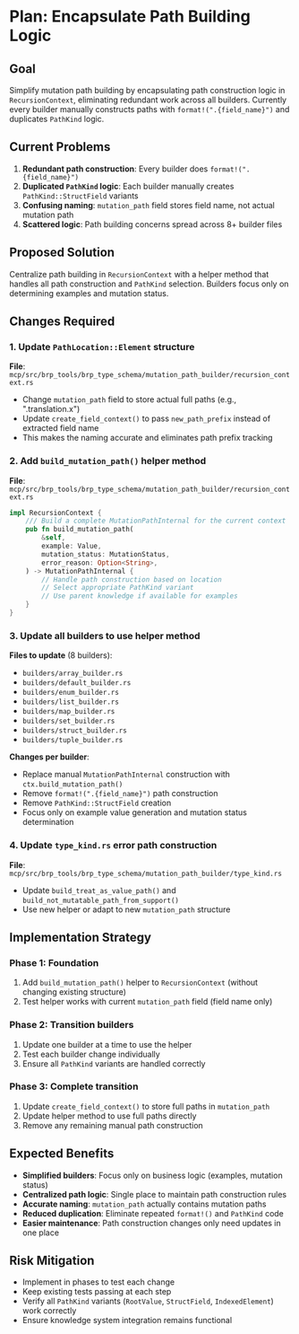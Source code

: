 # Plan: Encapsulate Path Building Logic

## Goal
Simplify mutation path building by encapsulating path construction logic in `RecursionContext`, eliminating redundant work across all builders. Currently every builder manually constructs paths with `format!(".{field_name}")` and duplicates `PathKind` logic.

## Current Problems
1. **Redundant path construction**: Every builder does `format!(".{field_name}")` 
2. **Duplicated `PathKind` logic**: Each builder manually creates `PathKind::StructField` variants
3. **Confusing naming**: `mutation_path` field stores field name, not actual mutation path
4. **Scattered logic**: Path building concerns spread across 8+ builder files

## Proposed Solution
Centralize path building in `RecursionContext` with a helper method that handles all path construction and `PathKind` selection. Builders focus only on determining examples and mutation status.

## Changes Required

### 1. Update `PathLocation::Element` structure
**File**: `mcp/src/brp_tools/brp_type_schema/mutation_path_builder/recursion_context.rs`
- Change `mutation_path` field to store actual full paths (e.g., ".translation.x")
- Update `create_field_context()` to pass `new_path_prefix` instead of extracted field name
- This makes the naming accurate and eliminates path prefix tracking

### 2. Add `build_mutation_path()` helper method
**File**: `mcp/src/brp_tools/brp_type_schema/mutation_path_builder/recursion_context.rs`
```rust
impl RecursionContext {
    /// Build a complete MutationPathInternal for the current context
    pub fn build_mutation_path(
        &self,
        example: Value,
        mutation_status: MutationStatus,
        error_reason: Option<String>,
    ) -> MutationPathInternal {
        // Handle path construction based on location
        // Select appropriate PathKind variant
        // Use parent knowledge if available for examples
    }
}
```

### 3. Update all builders to use helper method
**Files to update** (8 builders):
- `builders/array_builder.rs`
- `builders/default_builder.rs` 
- `builders/enum_builder.rs`
- `builders/list_builder.rs`
- `builders/map_builder.rs`
- `builders/set_builder.rs`
- `builders/struct_builder.rs`
- `builders/tuple_builder.rs`

**Changes per builder**:
- Replace manual `MutationPathInternal` construction with `ctx.build_mutation_path()`
- Remove `format!(".{field_name}")` path construction
- Remove `PathKind::StructField` creation
- Focus only on example value generation and mutation status determination

### 4. Update `type_kind.rs` error path construction
**File**: `mcp/src/brp_tools/brp_type_schema/mutation_path_builder/type_kind.rs`
- Update `build_treat_as_value_path()` and `build_not_mutatable_path_from_support()` 
- Use new helper or adapt to new `mutation_path` structure

## Implementation Strategy

### Phase 1: Foundation
1. Add `build_mutation_path()` helper to `RecursionContext` (without changing existing structure)
2. Test helper works with current `mutation_path` field (field name only)

### Phase 2: Transition builders
1. Update one builder at a time to use the helper
2. Test each builder change individually
3. Ensure all `PathKind` variants are handled correctly

### Phase 3: Complete transition
1. Update `create_field_context()` to store full paths in `mutation_path`
2. Update helper method to use full paths directly
3. Remove any remaining manual path construction

## Expected Benefits
- **Simplified builders**: Focus only on business logic (examples, mutation status)
- **Centralized path logic**: Single place to maintain path construction rules
- **Accurate naming**: `mutation_path` actually contains mutation paths
- **Reduced duplication**: Eliminate repeated `format!()` and `PathKind` code
- **Easier maintenance**: Path construction changes only need updates in one place

## Risk Mitigation
- Implement in phases to test each change
- Keep existing tests passing at each step
- Verify all `PathKind` variants (`RootValue`, `StructField`, `IndexedElement`) work correctly
- Ensure knowledge system integration remains functional